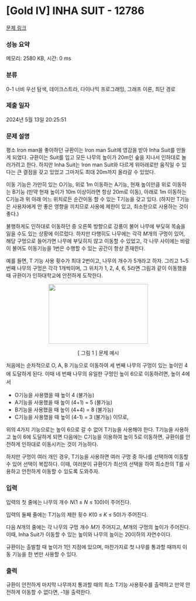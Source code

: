 # [Gold IV] INHA SUIT - 12786 

[문제 링크](https://www.acmicpc.net/problem/12786) 

### 성능 요약

메모리: 2580 KB, 시간: 0 ms

### 분류

0-1 너비 우선 탐색, 데이크스트라, 다이나믹 프로그래밍, 그래프 이론, 최단 경로

### 제출 일자

2024년 5월 13일 20:25:51

### 문제 설명

<p>평소 Iron man을 좋아하던 규환이는 Iron man Suit에 영감을 받아 Inha Suit를 만들게 되었다. 규환이는 Suit를 입고 모든 나무의 높이가 20m인 숲을 지나서 인하대로 놀러가려고 한다. 하지만 Inha Suit는 Iron man Suit와 다르게 위아래로만 움직일 수 있다는 큰 결점을 갖고 있었고 그마저도 최대 20m까지 올라갈 수 있었다. </p>

<p>이동 기능은 가만히 있는 O기능, 위로 1m 이동하는 A기능, 현재 높이만큼 위로 이동하는 B기능 (만약 현재 높이가 10m 이상이라면 항상 20m로 이동), 아래로 1m 이동하는 C기능과 위 아래 어느 위치로든 순간이동 할 수 있는 T기능을 갖고 있다. (하지만  T기능은 사용자에게 안 좋은 영향을 끼치므로 사용에 제한이 있고, 최소한으로 사용하는 것이 좋다.) </p>

<p>불행하게도 인하대로 이동하던 중 오른쪽 방향으로 강풍이 불어 나무에 부딪혀 목숨을 잃을 수도 있는 상황에 이르렀다. 하지만 다행히도 나무에는 각각 <em>M</em>개의 구멍이 있어, 해당 구멍으로 들어가면 나무에 부딪히지 않고 이동할 수 있었고, 각 나무 사이에는 바람이 불어도 이동기능을 1번은 수행할 수 있는 공간이 항상 존재한다. </p>

<p>예를 들면, T 기능 사용 횟수가 최대 2번이고, 나무의 개수가 5개라고 하자. 그리고 1~5번째 나무의 구멍은 각각 1개씩이며, 그 위치가 1, 2, 4, 6, 5라면 그림과 같이 이동했을 때 규환이가 인하대학교에 안전하게 도착한다.</p>

<p style="text-align: center;"><img alt="" src="https://onlinejudgeimages.s3-ap-northeast-1.amazonaws.com/problem/12786/1.png" style="height:163px; line-height:1.6em; text-align:center; width:272px"></p>

<p style="text-align:center">[ 그림 1 ] 문제 예시</p>

<p><span style="line-height:1.6em">처음에는 순차적으로 O, A, B 기능으로 이동하여 세 번째 나무의 구멍이 있는 높이인 4에 도달하게 된다. 이때 네 번째 나무의 유일한 구멍인 높이 6으로 이동하려면, 높이 4에서 </span></p>

<ul>
	<li>O기능을 사용했을 때 높이 4 (불가능) </li>
	<li>A기능을 사용했을 때 높이 (4+1) = 5 (불가능)</li>
	<li>B기능을 사용했을 때 높이 (4+4) = 8 (불가능)</li>
	<li>C기능을 사용했을 때 높이 (4-1) = 3 (불가능)  이므로, </li>
</ul>

<p>위의 4가지 기능으로는 높이 6으로 갈 수 없어 T기능을 사용해야 한다.  T기능을 사용하고 높이 6에 도달하게 되면 다음에는 C기능을 이용하여 높이 5로 이동하면, 규환이를 안전하게 인하대로 이동시키는 것이 가능하다.</p>

<p>하지만 구멍이 여러 개인 경우, T기능을 사용하면 여러 구멍 중 하나를 선택하여 이동할 수 있어 선택이 복잡하다. 이때, 여러분이 규환이가 최선의 선택을 하여 최소한의 T를 사용하고 안전하게 이동할 수 있도록 도와주자.</p>

### 입력 

 <p>입력의 첫 줄에는 나무의 개수 <em>N</em>(1 ≤ <em>N</em> ≤ 100)이 주어진다.</p>

<p>입력의 둘째 줄에는 T기능의 제한 횟수 <em>K</em>(0 ≤ <em>K</em> ≤ 50)가 주어진다.</p>

<p>다음 <em>N</em>개의 줄에는 각 나무의 구멍 개수 <em>M</em>가 주어지고, <em>M</em>개의 구멍의 높이가 주어진다. 이때, Inha Suit가 이동할 수 있는 높이와 나무의 높이는 20이하의 자연수이다.</p>

<p>규환이는 출발할 때 높이가 1인 지점에 있으며, 마찬가지로 첫 나무를 통과할 때까지 이동 기능을 한 번만 사용할 수 있다.</p>

### 출력 

 <p>규환이 안전하게 마지막 나무까지 통과할 때의 최소 T기능 사용횟수를 출력하고 만약 안전하게 이동할 수 없다면, -1을 출력한다.</p>

